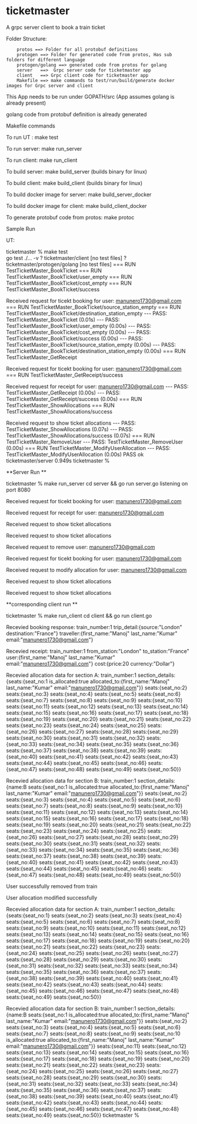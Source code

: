 # ticketmaster
A grpc server client to book a train ticket

Folder Structure:

        protos ==> Folder for all protobuf definitions
        protogen ==> Folder for generated code from protos, Has sub folders for different language
        protogen/golang ==> generated code from protos for golang
        server   ==>  Grpc server code for ticketmaster app
        client   ==> Grpc client code for ticketmaster app
        Makefile ==> make commands to test/run/build/generate docker images for Grpc server and client

This App needs to be run under GOPATH/src (App assumes golang is already present)

golang code from protobuf definition is already generated

Makefile commands

To run UT : make test

To run server: make run_server

To run client: make run_client

To build server: make build_server (builds binary for linux)

To build client: make build_client (builds binary for linux)

To build docker image for server: make build_server_docker

To build docker image for client: make build_client_docker

To generate protobuf code from protos: make protoc

Sample Run

UT:

ticketmaster % make test                                                            
go test ./... -v
?   	ticketmaster/client	[no test files]
?   	ticketmaster/protogen/golang	[no test files]
=== RUN   TestTicketMaster_BookTicket
=== RUN   TestTicketMaster_BookTicket/user_empty
=== RUN   TestTicketMaster_BookTicket/cost_empty
=== RUN   TestTicketMaster_BookTicket/success


 Received request for ticekt booking for user:  manunero1730@gmail.com
=== RUN   TestTicketMaster_BookTicket/source_station_empty
=== RUN   TestTicketMaster_BookTicket/destination_station_empty
--- PASS: TestTicketMaster_BookTicket (0.01s)
    --- PASS: TestTicketMaster_BookTicket/user_empty (0.00s)
    --- PASS: TestTicketMaster_BookTicket/cost_empty (0.00s)
    --- PASS: TestTicketMaster_BookTicket/success (0.00s)
    --- PASS: TestTicketMaster_BookTicket/source_station_empty (0.00s)
    --- PASS: TestTicketMaster_BookTicket/destination_station_empty (0.00s)
=== RUN   TestTicketMaster_GetReceipt


 Received request for ticekt booking for user:  manunero1730@gmail.com
=== RUN   TestTicketMaster_GetReceipt/success


 Received request for receipt for user:  manunero1730@gmail.com
--- PASS: TestTicketMaster_GetReceipt (0.00s)
    --- PASS: TestTicketMaster_GetReceipt/success (0.00s)
=== RUN   TestTicketMaster_ShowAllocations
=== RUN   TestTicketMaster_ShowAllocations/success


 Received request to show ticket allocations
--- PASS: TestTicketMaster_ShowAllocations (0.07s)
    --- PASS: TestTicketMaster_ShowAllocations/success (0.07s)
=== RUN   TestTicketMaster_RemoveUser
--- PASS: TestTicketMaster_RemoveUser (0.00s)
=== RUN   TestTicketMaster_ModifyUserAllocation
--- PASS: TestTicketMaster_ModifyUserAllocation (0.00s)
PASS
ok  	ticketmaster/server	0.949s
ticketmaster %

**Server Run
**

ticketmaster % make run_server
cd server && go run server.go
listening on port 8080


 Received request for ticekt booking for user:  manunero1730@gmail.com


 Received request for receipt for user:  manunero1730@gmail.com


 Received request to show ticket allocations


 Received request to show ticket allocations


 Received request to remove user:  manunero1730@gmail.com


 Received request for ticekt booking for user:  manunero1730@gmail.com


 Received request to modify allocation for user:  manunero1730@gmail.com


 Received request to show ticket allocations


 Received request to show ticket allocations


**corresponding client run
**

ticketmaster % make run_client
cd client && go run client.go


 Recevied booking response:  train_number:1  trip_detail:{source:"London"  destination:"France"}  traveller:{first_name:"Manoj"  last_name:"Kumar"  email:"manunero1730@gmail.com"}


 Recevied receipt:  train_number:1  from_station:"London"  to_station:"France"  user:{first_name:"Manoj"  last_name:"Kumar"  email:"manunero1730@gmail.com"}  cost:{price:20  currency:"Dollar"}


 Recevied allocation data for section A:  train_number:1  section_details:{seats:{seat_no:1  is_allocated:true  allocated_to:{first_name:"Manoj"  last_name:"Kumar"  email:"manunero1730@gmail.com"}}  seats:{seat_no:2}  seats:{seat_no:3}  seats:{seat_no:4}  seats:{seat_no:5}  seats:{seat_no:6}  seats:{seat_no:7}  seats:{seat_no:8}  seats:{seat_no:9}  seats:{seat_no:10}  seats:{seat_no:11}  seats:{seat_no:12}  seats:{seat_no:13}  seats:{seat_no:14}  seats:{seat_no:15}  seats:{seat_no:16}  seats:{seat_no:17}  seats:{seat_no:18}  seats:{seat_no:19}  seats:{seat_no:20}  seats:{seat_no:21}  seats:{seat_no:22}  seats:{seat_no:23}  seats:{seat_no:24}  seats:{seat_no:25}  seats:{seat_no:26}  seats:{seat_no:27}  seats:{seat_no:28}  seats:{seat_no:29}  seats:{seat_no:30}  seats:{seat_no:31}  seats:{seat_no:32}  seats:{seat_no:33}  seats:{seat_no:34}  seats:{seat_no:35}  seats:{seat_no:36}  seats:{seat_no:37}  seats:{seat_no:38}  seats:{seat_no:39}  seats:{seat_no:40}  seats:{seat_no:41}  seats:{seat_no:42}  seats:{seat_no:43}  seats:{seat_no:44}  seats:{seat_no:45}  seats:{seat_no:46}  seats:{seat_no:47}  seats:{seat_no:48}  seats:{seat_no:49}  seats:{seat_no:50}}


 Recevied allocation data for section B:  train_number:1  section_details:{name:B  seats:{seat_no:1  is_allocated:true  allocated_to:{first_name:"Manoj"  last_name:"Kumar"  email:"manunero1730@gmail.com"}}  seats:{seat_no:2}  seats:{seat_no:3}  seats:{seat_no:4}  seats:{seat_no:5}  seats:{seat_no:6}  seats:{seat_no:7}  seats:{seat_no:8}  seats:{seat_no:9}  seats:{seat_no:10}  seats:{seat_no:11}  seats:{seat_no:12}  seats:{seat_no:13}  seats:{seat_no:14}  seats:{seat_no:15}  seats:{seat_no:16}  seats:{seat_no:17}  seats:{seat_no:18}  seats:{seat_no:19}  seats:{seat_no:20}  seats:{seat_no:21}  seats:{seat_no:22}  seats:{seat_no:23}  seats:{seat_no:24}  seats:{seat_no:25}  seats:{seat_no:26}  seats:{seat_no:27}  seats:{seat_no:28}  seats:{seat_no:29}  seats:{seat_no:30}  seats:{seat_no:31}  seats:{seat_no:32}  seats:{seat_no:33}  seats:{seat_no:34}  seats:{seat_no:35}  seats:{seat_no:36}  seats:{seat_no:37}  seats:{seat_no:38}  seats:{seat_no:39}  seats:{seat_no:40}  seats:{seat_no:41}  seats:{seat_no:42}  seats:{seat_no:43}  seats:{seat_no:44}  seats:{seat_no:45}  seats:{seat_no:46}  seats:{seat_no:47}  seats:{seat_no:48}  seats:{seat_no:49}  seats:{seat_no:50}}


 User successfully removed from train


 User allocation modified successfully


 Recevied allocation data for section A:  train_number:1  section_details:{seats:{seat_no:1}  seats:{seat_no:2}  seats:{seat_no:3}  seats:{seat_no:4}  seats:{seat_no:5}  seats:{seat_no:6}  seats:{seat_no:7}  seats:{seat_no:8}  seats:{seat_no:9}  seats:{seat_no:10}  seats:{seat_no:11}  seats:{seat_no:12}  seats:{seat_no:13}  seats:{seat_no:14}  seats:{seat_no:15}  seats:{seat_no:16}  seats:{seat_no:17}  seats:{seat_no:18}  seats:{seat_no:19}  seats:{seat_no:20}  seats:{seat_no:21}  seats:{seat_no:22}  seats:{seat_no:23}  seats:{seat_no:24}  seats:{seat_no:25}  seats:{seat_no:26}  seats:{seat_no:27}  seats:{seat_no:28}  seats:{seat_no:29}  seats:{seat_no:30}  seats:{seat_no:31}  seats:{seat_no:32}  seats:{seat_no:33}  seats:{seat_no:34}  seats:{seat_no:35}  seats:{seat_no:36}  seats:{seat_no:37}  seats:{seat_no:38}  seats:{seat_no:39}  seats:{seat_no:40}  seats:{seat_no:41}  seats:{seat_no:42}  seats:{seat_no:43}  seats:{seat_no:44}  seats:{seat_no:45}  seats:{seat_no:46}  seats:{seat_no:47}  seats:{seat_no:48}  seats:{seat_no:49}  seats:{seat_no:50}}


 Recevied allocation data for section B:  train_number:1  section_details:{name:B  seats:{seat_no:1  is_allocated:true  allocated_to:{first_name:"Manoj"  last_name:"Kumar"  email:"manunero1730@gmail.com"}}  seats:{seat_no:2}  seats:{seat_no:3}  seats:{seat_no:4}  seats:{seat_no:5}  seats:{seat_no:6}  seats:{seat_no:7}  seats:{seat_no:8}  seats:{seat_no:9}  seats:{seat_no:10  is_allocated:true  allocated_to:{first_name:"Manoj"  last_name:"Kumar"  email:"manunero1730@gmail.com"}}  seats:{seat_no:11}  seats:{seat_no:12}  seats:{seat_no:13}  seats:{seat_no:14}  seats:{seat_no:15}  seats:{seat_no:16}  seats:{seat_no:17}  seats:{seat_no:18}  seats:{seat_no:19}  seats:{seat_no:20}  seats:{seat_no:21}  seats:{seat_no:22}  seats:{seat_no:23}  seats:{seat_no:24}  seats:{seat_no:25}  seats:{seat_no:26}  seats:{seat_no:27}  seats:{seat_no:28}  seats:{seat_no:29}  seats:{seat_no:30}  seats:{seat_no:31}  seats:{seat_no:32}  seats:{seat_no:33}  seats:{seat_no:34}  seats:{seat_no:35}  seats:{seat_no:36}  seats:{seat_no:37}  seats:{seat_no:38}  seats:{seat_no:39}  seats:{seat_no:40}  seats:{seat_no:41}  seats:{seat_no:42}  seats:{seat_no:43}  seats:{seat_no:44}  seats:{seat_no:45}  seats:{seat_no:46}  seats:{seat_no:47}  seats:{seat_no:48}  seats:{seat_no:49}  seats:{seat_no:50}}
ticketmaster % 






